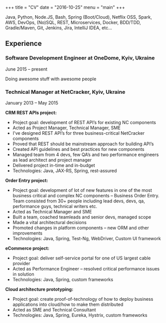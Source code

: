 +++
title = "CV"
date = "2016-10-25"
menu = "main"
+++

Java, Python, Node.JS, Bash, Spring (Boot/Cloud), Netflix OSS, Spark, AWS, DevOps, (No)SQL, REST, Microservices, Docker, BDD/TDD, Gradle/Maven, Git, Jenkins, Jira, IntelliJ IDEA, etc…

## Experience

### Software Development Engineer at OneDome, Kyiv, Ukraine
June 2015 – present

Doing awesome stuff with awesome people

### Technical Manager at NetCracker, Kyiv, Ukraine
January 2013 – May 2015

**CRM REST APIs project:**

- Project goal: development of REST API’s for existing NC components
- Acted as Project Manager, Technical Manager, SME
- I've designed REST API’s for three business-critical NetCracker components
- Proved that REST should be mainstream approach for building API’s
- Created API guidelines and best practices for new components
- Managed team from 4 devs, few QA’s and two performance engineers as lead architect and project manager 
- Delivered project in-time and in-budget
- Technologies: Java, JAX-RS, Spring, rest-assured


**Order Entry project:**

- Project goal: development of lot of new features in one of the most business critical and complex NC components – Business Order Entry. Team consisted from 30+ people including lead devs, devs, qa, performance guys, technical writers etc.
- Acted as Technical Manager and SME
- Built a team,  coached teamleads and senior devs, managed scope
- Made a vital architectural decisions 
- Promoted changes in platform components – new ORM and other improvements
- Technologies: Java, Spring, Test-Ng, WebDriver, Custom UI framework


**eCommerce project:**

- Project goal: deliver self-service portal for one of US largest cable provider
- Acted as Performance Engineer – resolved critical performance issues in solution
- Technologies: Java, Spring, custom frameworks


**Cloud architecture prototyping:**

- Project goal: create proof-of-technology of how to deploy business applications into cloud/how to make them distributed
- Acted as SME and Technical Consultant
- Technologies: Java, Spring, Eureka, Hystrix, custom frameworks
